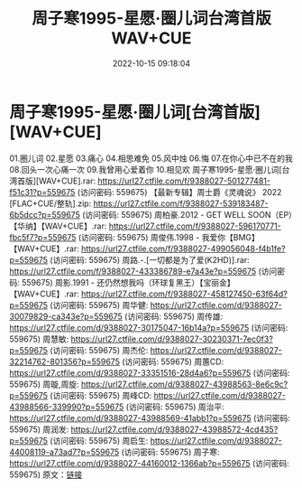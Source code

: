 ﻿---
title: 周子寒1995-星愿·圈儿词台湾首版WAV+CUE
date: 2022-10-15 09:18:04
categories: WAV车载音乐、镜像
tags: 华语中文
---
# 周子寒1995-星愿·圈儿词[台湾首版][WAV+CUE]

01.圈儿词
02.星愿
03.痛心
04.相思难免
05.风中烛
06.悔
07.在你心中已不在的我
08.回头一次心痛一次
09.我曾用心爱着你
10.相见欢
周子寒1995-星愿·圈儿词[台湾首版][WAV+CUE].rar: https://url27.ctfile.com/f/9388027-501277481-f51c31?p=559675
(访问密码: 559675)
【最新专辑】周士爵《灵魂说》 2022 [FLAC+CUE/整轨].zip: https://url27.ctfile.com/f/9388027-539183487-6b5dcc?p=559675
(访问密码: 559675)
周柏豪.2012 - GET WELL SOON（EP）【华纳】【WAV+CUE】.rar: https://url27.ctfile.com/f/9388027-596170771-fbc5f7?p=559675
(访问密码: 559675)
周俊伟.1998 - 我爱你【BMG】【WAV+CUE】.rar: https://url27.ctfile.com/f/9388027-499056048-f4b1fe?p=559675
(访问密码: 559675)
周路.-.[一切都是为了爱(K2HD)].rar: https://url27.ctfile.com/f/9388027-433386789-e7a43e?p=559675
(访问密码: 559675)
周影.1991 - 还仍然想我吗（环球复黑王）【宝丽金】【WAV+CUE】.rar: https://url27.ctfile.com/f/9388027-458127450-63f64d?p=559675
(访问密码: 559675)
周华健: https://url27.ctfile.com/d/9388027-30079829-ca343e?p=559675
(访问密码: 559675)
周传雄: https://url27.ctfile.com/d/9388027-30175047-16b14a?p=559675
(访问密码: 559675)
周慧敏: https://url27.ctfile.com/d/9388027-30230371-7ec0f3?p=559675
(访问密码: 559675)
周杰伦: https://url27.ctfile.com/d/9388027-32214762-801356?p=559675
(访问密码: 559675)
周蕙CD: https://url27.ctfile.com/d/9388027-33351516-28d4a6?p=559675
(访问密码: 559675)
周璇,周旋: https://url27.ctfile.com/d/9388027-43988563-8e6c9c?p=559675
(访问密码: 559675)
周峰CD: https://url27.ctfile.com/d/9388027-43988566-339990?p=559675
(访问密码: 559675)
周治平: https://url27.ctfile.com/d/9388027-43988569-41abb1?p=559675
(访问密码: 559675)
周润发: https://url27.ctfile.com/d/9388027-43988572-4cd435?p=559675
(访问密码: 559675)
周启生: https://url27.ctfile.com/d/9388027-44008119-a73ad7?p=559675
(访问密码: 559675)
周子寒: https://url27.ctfile.com/d/9388027-44160012-1366ab?p=559675
(访问密码: 559675)
原文：[链接](https://blog.sina.com.cn/s/blog_1647c7e7601030zw8.html)
